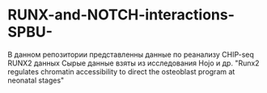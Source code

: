 # RUNX-and-NOTCH-interactions-SPBU-
В данном репозитории представленны данные по реанализу CHIP-seq RUNX2 данных
Сырые данные взяты из исследования Hojo и др. "Runx2 regulates chromatin accessibility to direct the osteoblast program at neonatal stages"

